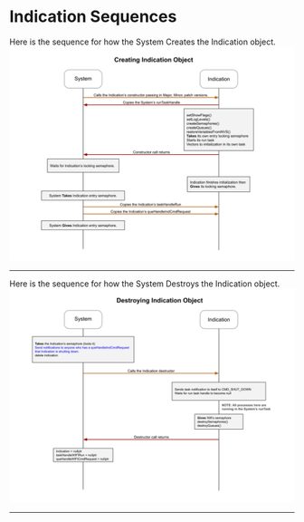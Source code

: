 # Indication Sequences  

Here is the sequence for how the System Creates the Indication object.
![Calling Constructor Sequence](./drawings/ind_sequence_calling_constructor.svg) 
___  
Here is the sequence for how the System Destroys the Indication object.  
![Calling Destructor Sequence](./drawings/ind_sequence_calling_destructor.svg) 
___  